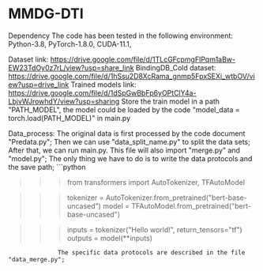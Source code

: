 # MMDG-DTI

Dependency
The code has been tested in the following environment:
Python-3.8,
PyTorch-1.8.0,
CUDA-11.1,

Dataset link: https://drive.google.com/file/d/1TLcGFcpmgFIPqm1aBw-EW23TdOy0z7rL/view?usp=share_link
BindingDB_Cold dataset: https://drive.google.com/file/d/1hSsu2D8XcRama_gnmp5FpxSEXi_wtbOV/view?usp=drive_link
Trained models link: https://drive.google.com/file/d/1dSpGwBbFp6yOPtClY4a-LbjvWJrowhdY/view?usp=sharing
Store the train model in a path "PATH_MODEL", the model could be loaded by the code "model_data = torch.load(PATH_MODEL)" in main.py

Data_process: The original data is first processed by the code document "Predata.py";
              Then we can use "data_split_name.py" to split the data sets; 
              After that, we can run main.py. This file will also import "merge.py" and "model.py";
              The only thing we have to do is to write the data protocols and the save path;
              ```python
>>> from transformers import AutoTokenizer, TFAutoModel

>>> tokenizer = AutoTokenizer.from_pretrained("bert-base-uncased")
>>> model = TFAutoModel.from_pretrained("bert-base-uncased")

>>> inputs = tokenizer("Hello world!", return_tensors="tf")
>>> outputs = model(**inputs)
```
              The specific data protocols are described in the file "data_merge.py";

